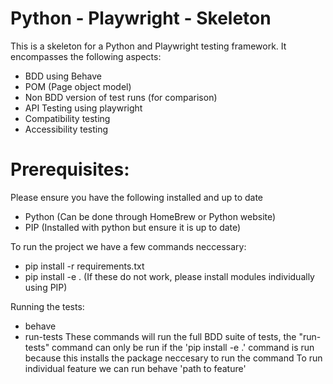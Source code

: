 # Python - Playwright - Skeleton

This is a skeleton for a Python and Playwright testing framework. It encompasses the following aspects:
- BDD using Behave
- POM (Page object model)
- Non BDD version of test runs (for comparison)
- API Testing using playwright
- Compatibility testing
- Accessibility testing

# Prerequisites:
Please ensure you have the following installed and up to date
- Python (Can be done through HomeBrew or Python website)
- PIP (Installed with python but ensure it is up to date)

To run the project we have a few commands neccessary:
- pip install -r requirements.txt
- pip install -e .
(If these do not work, please install modules individually using PIP)

Running the tests:
- behave
- run-tests 
These commands will run the full BDD suite of tests, the "run-tests" command can only be run if the 'pip install -e .' command is run because this installs the package neccesary to run the command
To run individual feature we can run behave 'path to feature'
